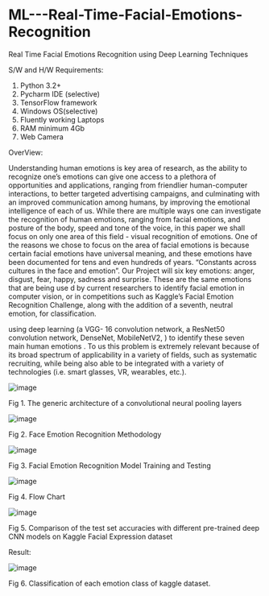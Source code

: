 # ML---Real-Time-Facial-Emotions-Recognition
Real Time Facial Emotions Recognition using Deep Learning Techniques 

S/W and H/W Requirements: 
1)	 Python 3.2+
2)	Pycharm IDE (selective)
3)	TensorFlow framework
4)	Windows OS(selective)
5)	Fluently working Laptops
6)	RAM minimum 4Gb
7)	Web Camera


OverView:

Understanding human emotions is key area of research, as the ability to recognize one’s
emotions can give one access to a plethora of opportunities and applications, ranging from
friendlier human-computer interactions, to better targeted advertising campaigns, and culminating
with an improved communication among humans, by improving the emotional intelligence of
each of us. While there are multiple ways one can investigate the recognition of human emotions,
ranging from facial emotions, and posture of the body, speed and tone of the voice, in this paper
we shall focus on only one area of this field - visual recognition of emotions. One of the reasons
we chose to focus on the area of facial emotions is because certain facial emotions have universal
meaning, and these emotions have been documented for tens and even hundreds of years.
“Constants across cultures in the face and emotion”. Our Project will six key emotions: anger,
disgust, fear, happy, sadness and surprise. These are the same emotions that are being use d by
current researchers to identify facial emotion in computer vision, or in competitions such as
Kaggle’s Facial Emotion Recognition Challenge, along with the addition of a seventh, neutral
emotion, for classification.

using deep learning (a VGG- 16 convolution network, a ResNet50
convolution network, DenseNet, MobileNetV2, ) to identify these seven main human emotions .
To us this problem is extremely relevant because of its broad spectrum of applicability in a variety
of fields, such as systematic recruiting, while being also able to be integrated with a variety of
technologies (i.e. smart glasses, VR, wearables, etc.).


![image](https://github.com/Abhishek-Ak69/ML---Real-Time-Facial-Emotions-Recognition/assets/66586396/af7530cc-cb86-4f59-b40c-6b2efa6ef1ef)

Fig 1. The generic architecture of a convolutional neural
pooling layers



![image](https://github.com/Abhishek-Ak69/ML---Real-Time-Facial-Emotions-Recognition/assets/66586396/221e486f-6f50-4872-8b18-976e1a421c88)

Fig 2. Face Emotion Recognition Methodology

![image](https://github.com/Abhishek-Ak69/ML---Real-Time-Facial-Emotions-Recognition/assets/66586396/6f0e8fd3-4500-490c-860b-288c302d9816)

Fig 3. Facial Emotion Recognition Model Training and Testing

![image](https://github.com/Abhishek-Ak69/ML---Real-Time-Facial-Emotions-Recognition/assets/66586396/9cc1c053-33be-46a9-9ae2-d634c08dd492)

Fig 4. Flow Chart

![image](https://github.com/Abhishek-Ak69/ML---Real-Time-Facial-Emotions-Recognition/assets/66586396/224b6b93-5403-4b6f-8ab8-a8cdb68e5b83)

Fig 5. Comparison of the test set accuracies with different pre-trained deep CNN models on
Kaggle Facial Expression dataset

Result:

![image](https://github.com/Abhishek-Ak69/ML---Real-Time-Facial-Emotions-Recognition/assets/66586396/7c400e7f-7313-42bb-91cb-571fe8dbad1b)

Fig 6. Classification of each emotion class of kaggle dataset.






